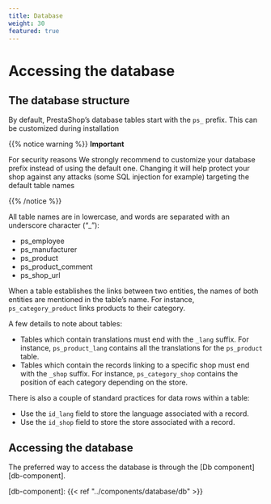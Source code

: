 ```yaml
---
title: Database
weight: 30
featured: true
---
```


# Accessing the database

## The database structure

By default, PrestaShop’s database tables start with the `ps_` prefix. This can be customized during installation

{{% notice warning %}}
**Important**

For security reasons We strongly recommend to customize your database prefix instead of using the default one.
Changing it will help protect your shop against any attacks (some SQL injection for example) targeting the default table names

{{% /notice %}}

All table names are in lowercase, and words are separated with an underscore character (“_”):

* ps_employee
* ps_manufacturer
* ps_product
* ps_product_comment
* ps_shop_url

When a table establishes the links between two entities, the names of both entities are mentioned in the table’s name. For instance, `ps_category_product` links products to their category.

A few details to note about tables:

* Tables which contain translations must end with the `_lang` suffix. For instance, `ps_product_lang` contains all the translations for the `ps_product` table.
* Tables which contain the records linking to a specific shop must end with the `_shop` suffix. For instance, `ps_category_shop` contains the position of each category depending on the store.

There is also a couple of standard practices for data rows within a table:

* Use the `id_lang` field to store the language associated with a record.
* Use the `id_shop` field to store the store associated with a record.

## Accessing the database

The preferred way to access the database is through the [Db component][db-component].

[db-component]: {{< ref "../components/database/db" >}}
